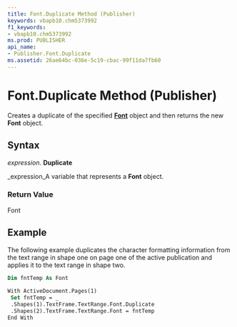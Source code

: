 ```yaml
---
title: Font.Duplicate Method (Publisher)
keywords: vbapb10.chm5373992
f1_keywords:
- vbapb10.chm5373992
ms.prod: PUBLISHER
api_name:
- Publisher.Font.Duplicate
ms.assetid: 26ae64bc-036e-5c19-cbac-99f11da7fb60
---
```



# Font.Duplicate Method (Publisher)

Creates a duplicate of the specified  **[Font](font-object-publisher.md)** object and then returns the new **Font** object.


## Syntax

 _expression_. **Duplicate**

 _expression_A variable that represents a  **Font** object.


### Return Value

Font


## Example

The following example duplicates the character formatting information from the text range in shape one on page one of the active publication and applies it to the text range in shape two.


```vb
Dim fntTemp As Font 
 
With ActiveDocument.Pages(1) 
 Set fntTemp = _ 
 .Shapes(1).TextFrame.TextRange.Font.Duplicate 
 .Shapes(2).TextFrame.TextRange.Font = fntTemp 
End With
```


